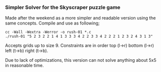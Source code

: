 ### Simpler Solver for the Skyscraper puzzle game

Made after the weekend as a more simpler and readable version using the same concepts. Compile and use as following;

```
cc -Wall -Wextra -Werror -o rush-01 *.c
./rush-01 "5 2 3 2 2 1 4 1 3 3 3 4 2 2 3 3 4 2 2 2 1 2 3 2 4 3 1 3"
```

Accepts grids up to size 9. Constraints are in order top (l->r) bottom (l->r) left (t->b) right (t->b).

Due to lack of optimizations, this version can not solve anything about 5x5 in reasonable time.